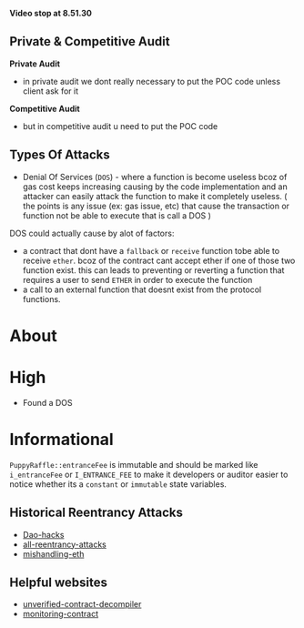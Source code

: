 **Video stop at 8.51.30**

## Private & Competitive Audit
   **Private Audit**
   - in private audit we dont really necessary to put the POC code unless client ask for it
  
   **Competitive Audit**
   - but in competitive audit u need to put the POC code 

## Types Of Attacks
 - Denial Of Services (`DOS`) - where a function is become useless bcoz of gas cost keeps increasing causing by the code implementation and an attacker can easily attack the function to make it completely useless. ( the points is any issue (ex: gas issue, etc) that cause the transaction or function not be able to execute that is call a DOS )
  
  DOS could actually cause by alot of factors:
  
   - a contract that dont have a `fallback` or `receive` function tobe able to receive `ether`. bcoz of the contract cant accept ether if one of those two function exist. this can leads to preventing or reverting a function that requires a user to send `ETHER` in order to execute the function
   - a call to an external function that doesnt exist from the protocol functions.
 


 # About

 > 

 # High

 - Found a DOS

 # Informational
 `PuppyRaffle::entranceFee` is immutable and should be marked like `i_entranceFee` or `I_ENTRANCE_FEE` to make it developers or auditor easier to notice whether its a `constant` or `immutable` state variables.


## Historical Reentrancy Attacks
 - [Dao-hacks](https://www.gemini.com/cryptopedia/the-dao-hack-makerdao)
 - [all-reentrancy-attacks](https://github.com/pcaversaccio/reentrancy-attacks?tab=readme-ov-file)
 - [mishandling-eth](https://samczsun.com/two-rights-might-make-a-wrong/)

## Helpful websites
 - [unverified-contract-decompiler](https://app.dedaub.com/)
 - [monitoring-contract](https://tenderly.com)

